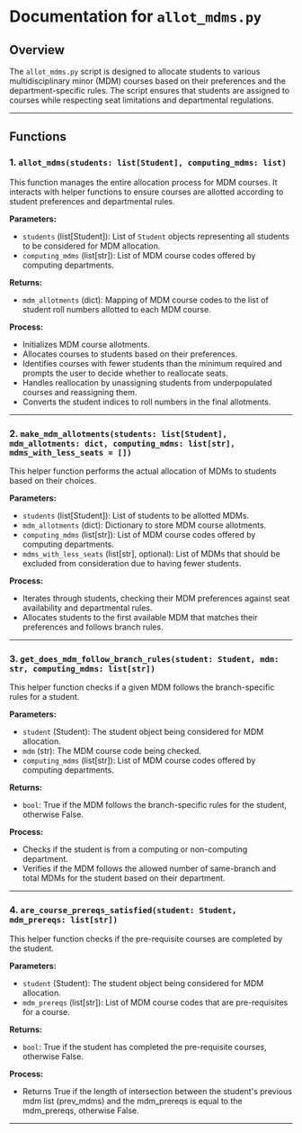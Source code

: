 # Documentation for `allot_mdms.py`

## Overview
The `allot_mdms.py` script is designed to allocate students to various multidisciplinary minor (MDM) courses based on their preferences and the department-specific rules. The script ensures that students are assigned to courses while respecting seat limitations and departmental regulations.

---

## Functions

### 1. `allot_mdms(students: list[Student], computing_mdms: list)`
This function manages the entire allocation process for MDM courses. It interacts with helper functions to ensure courses are allotted according to student preferences and departmental rules.

**Parameters:**
- `students` (list[Student]): List of `Student` objects representing all students to be considered for MDM allocation.
- `computing_mdms` (list[str]): List of MDM course codes offered by computing departments.

**Returns:**
- `mdm_allotments` (dict): Mapping of MDM course codes to the list of student roll numbers allotted to each MDM course.

**Process:**
- Initializes MDM course allotments.
- Allocates courses to students based on their preferences.
- Identifies courses with fewer students than the minimum required and prompts the user to decide whether to reallocate seats.
- Handles reallocation by unassigning students from underpopulated courses and reassigning them.
- Converts the student indices to roll numbers in the final allotments.

---

### 2. `make_mdm_allotments(students: list[Student], mdm_allotments: dict, computing_mdms: list[str], mdms_with_less_seats = [])`
This helper function performs the actual allocation of MDMs to students based on their choices.

**Parameters:**
- `students` (list[Student]): List of students to be allotted MDMs.
- `mdm_allotments` (dict): Dictionary to store MDM course allotments.
- `computing_mdms` (list[str]): List of MDM course codes offered by computing departments.
- `mdms_with_less_seats` (list[str], optional): List of MDMs that should be excluded from consideration due to having fewer students.

**Process:**
- Iterates through students, checking their MDM preferences against seat availability and departmental rules.
- Allocates students to the first available MDM that matches their preferences and follows branch rules.

---

### 3. `get_does_mdm_follow_branch_rules(student: Student, mdm: str, computing_mdms: list[str])`
This helper function checks if a given MDM follows the branch-specific rules for a student.

**Parameters:**
- `student` (Student): The student object being considered for MDM allocation.
- `mdm` (str): The MDM course code being checked.
- `computing_mdms` (list[str]): List of MDM course codes offered by computing departments.

**Returns:**
- `bool`: True if the MDM follows the branch-specific rules for the student, otherwise False.

**Process:**
- Checks if the student is from a computing or non-computing department.
- Verifies if the MDM follows the allowed number of same-branch and total MDMs for the student based on their department.

---

### 4. `are_course_prereqs_satisfied(student: Student, mdm_prereqs: list[str])`
This helper function checks if the pre-requisite courses are completed by the student.

**Parameters:**
- `student` (Student): The student object being considered for MDM allocation.
- `mdm_prereqs` (list[str]): List of MDM course codes that are pre-requisites for a course.

**Returns:**
- `bool`: True if the student has completed the pre-requisite courses, otherwise False.

**Process:**
- Returns True if the length of intersection between the student's previous mdm list (prev_mdms) and the mdm_prereqs is equal to the mdm_prereqs, otherwise False.

---

